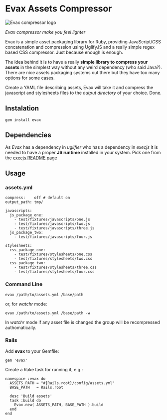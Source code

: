 # Evax Assets Compressor

![Evax compressor logo](http://farm8.staticflickr.com/7166/6505430865_1f9f232e8c_o_d.png)


*Evax compressor make you feel lighter*

Evax is a simple asset packaging library for Ruby, providing JavaScript/CSS concatenation and compression using UglifyJS and a really simple regex based CSS compressor. Just because enough is enough.

The idea behind it is to have a really **simple library to compress your assets** in the simplest way without any weird dependency (who said Java?). There are nice assets packaging systems out there but they have too many options for some cases.

Create a YAML file describing assets, Evax will take it and compress the javascript and stylesheets files to the *output directory* of your choice. Done.

## Instalation

    gem install evax

## Dependencies

As *Evax* has a dependency in *uglifier* who has a dependency in *execjs* it is needed to have a proper **JS runtime** installed in your system. Pick one from the [execjs README page](https://github.com/sstephenson/execjs)

## Usage

### assets.yml

    compress:    off # default on
    output_path: tmp/

    javascripts:
      js_package_one:
        - test/fixtures/javascripts/one.js
        - test/fixtures/javascripts/two.js
        - test/fixtures/javascripts/three.js
      js_package_two:
        - test/fixtures/javascripts/four.js

    stylesheets:
      css_package_one:
        - test/fixtures/stylesheets/one.css
        - test/fixtures/stylesheets/two.css
      css_package_two:
        - test/fixtures/stylesheets/three.css
        - test/fixtures/stylesheets/four.css

### Command Line

    evax /path/to/assets.yml /base/path

or, for _watchr_ mode:

    evax /path/to/assets.yml /base/path -w

In _watchr_ mode if any asset file is changed the group will be recompressed authomatically.

### Rails

Add **evax** to your Gemfile:

    gem 'evax'

Create a Rake task for running it, e.g.:

    namespace :evax do
      ASSETS_PATH = "#{Rails.root}/config/assets.yml"
      BASE_PATH   = Rails.root

      desc 'Build assets'
      task :build do
        Evax.new( ASSETS_PATH, BASE_PATH ).build
      end
    end
